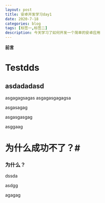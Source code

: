 ```yaml
---
layout: post
title: 安卓开发学习day1
date: 2020-7-18
categories: blog
tags: [标签一,标签二]
description: 今天学习了如何开发一个简单的安卓应用
---
```


 **前言**
 <h1><b>Testdds</b></h1>

 ## asdadadasd #

 asgagagsagas
 asgagasgagagsa

 asgasagag

 asgasgasgag

 asggaag

 # 为什么成功不了？#

 ### 为什么？ #

 dssda

 asdgg

 agagag












